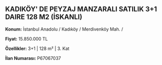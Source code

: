## KADIKÖY' DE PEYZAJ MANZARALI SATILIK 3+1 DAIRE 128 M2 (İSKANLI)

**Konum:** İstanbul Anadolu / Kadıköy / Merdivenköy Mah. /

**Fiyat:** 15.850.000 TL

**Özellikler:** 3+1 | 128 m² | 3. Kat

**İlan Numarası:** P67067037

